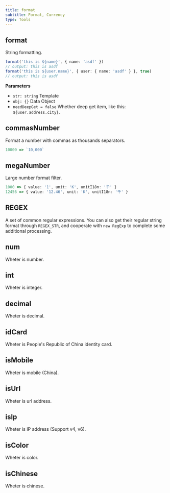 ```yaml
---
title: format
subtitle: Format, Currency
type: Tools
---
```


## format

String formatting.

```ts
format('this is ${name}', { name: 'asdf' })
// output: this is asdf
format('this is ${user.name}', { user: { name: 'asdf' } }, true)
// output: this is asdf
```

**Parameters**

- `str: string` Template
- `obj: {}` Data Object
- `needDeepGet = false` Whether deep get item, like this: `${user.address.city}`.

## commasNumber

Format a number with commas as thousands separators.

```ts
10000 => `10,000`
```

## megaNumber

Large number format filter.

```ts
1000 => { value: '1', unit: 'K', unitI18n: '千' }
12456 => { value: '12.46', unit: 'K', unitI18n: '千' }
```

## REGEX

A set of common regular expressions. You can also get their regular string format through `REGEX_STR`, and cooperate with `new RegExp` to complete some additional processing.

## num

Wheter is number.

## int

Wheter is integer.

## decimal

Wheter is decimal.

## idCard

Wheter is People's Republic of China identity card.

## isMobile

Wheter is mobile (China).

## isUrl

Wheter is url address.

## isIp

Wheter is IP address (Support v4, v6).

## isColor

Wheter is color.

## isChinese

Wheter is chinese.
